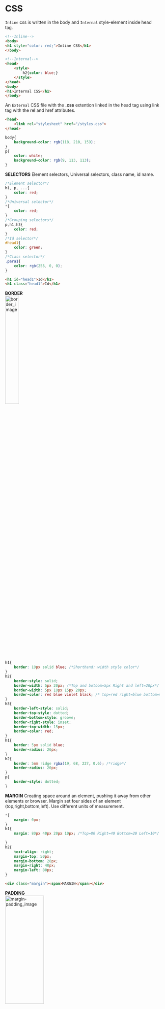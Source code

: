 # CSS
`Inline` css is written in the body and `Internal` style-element inside head tag.
```html
<!--Inline-->
<body>
<h1 style="color: red;">Inline CSS</h1>
</body>

<!--Internal-->
<head>
    <style>
        h2{color: blue;}
    </style>
</head>
<body>
<h1>Internal CSS</h1>
</body>
```

An `External` CSS file with the **.css** extention linked in the head tag using link tag with the rel and href attributes.
```html
<head>
    <link rel="stylesheet" href="/styles.css">
</head>
```
```css
body{
    background-color: rgb(118, 210, 159);
}
p{
    color: white;
    background-color: rgb(9, 113, 113);
}
```

**SELECTORS** Element selectors, Universal selectors, class name, id name.
```css
/*Element selector*/
h1, p, ...{
    color: red;
}
/*Universal selector*/
*{
    color: red;
}
/*Grouping selectors*/
p,h1,h3{
    color: red;
}
/*Id selector*/
#head1{
    color: green;
}
/*Class selector*/
.para1{
    color: rgb(255, 0, 0);
}
```
```html
<h1 id="head1">Id</h1>
<h1 class="head1">Id</h1>
```

**BORDER**<br>
<img src="images/borders.PNG" alt="border_image" width="30%" height="30%"><br>

```css
h1{
    border: 10px solid blue; /*Shorthand: width style color*/
}
h2{
    border-style: solid;
    border-width: 5px 20px; /*Top and botoom=5px Right and left=20px*/
    border-width: 5px 10px 15px 20px;
    border-color: red blue violet black; /* top=red right=blue bottom=violet left=black*/
}
h3{
    border-left-style: solid;
    border-top-style: dotted;
    border-bottom-style: groove;
    border-right-style: inset;
    border-top-width: 15px;
    border-color: red;
}
h1{
    border: 5px solid blue;
    border-radius: 20px;
}
h2{
    border: 5mm ridge rgba(19, 68, 227, 0.6); /*ridge*/
    border-radius: 20px;
}
p{
    border-style: dotted;
}
```

**MARGIN** Creating space around an element, pushing it away from other elements or browser. Margin set four sides of an element (top,right,bottom,left). Use different units of measurement.
```css
*{
    margin: 0px;
}
h1{
    margin: 80px 40px 20px 10px; /*Top=80 Right=40 Bottom=20 Left=10*/
    
}
h2{
    text-align: right;
    margin-top: 50px;
    margin-bottom: 20px;
    margin-right: 40px;
    margin-left: 80px;
}

```
```html
<div class="margin"><span>MARGIN</span></div>
```

**PADDING**<br>
<img src="images/margin-padding.png" alt="margin-padding_image" width="50%" height="30%"><br>

```css
.padding-h2{
    padding: 20px; /*TOP RIGHT BOTTOM LEFT*/
    padding: 20px 50px; /*TOP=20 BOTTOM=20 RIGHT=50 LEFT=50*/
    padding: 10px 50px 80px; /*TOP=10 RIGHT=50 BOTTOM=80 LEFT=50*/
}
.padding-para{
    padding-top: 10px;
    padding-right: 20px;
    padding-bottom: 40px;
    padding-left: 80px;
}
```

**HEIGHT and WIDTH**<br>
<img src="images/pad-height-width.PNG" alt="height-width_image" width="50%" height="30%"><br>

```css
.height-width-h3{
    border: 5px solid blueviolet;
    width: 250px;
    height: 50px;
}

.height-width-div{
    height: 100px;
    width: 100px;
    background-color: blueviolet;
}
```

**OUTLINE**<br>

<img src="images/outline.PNG" alt="outline_image" width="50%" height="30%"><br>

```css
h4{
    border: 5px solid red;
    outline-style: solid;
    outline-width: 2px;
    outline-color: blue;
    outline-offset: 5px;
}
h5{
    outline: 5px dotted red /*outline shorthand*/
    outline-offset: 5px
}
```
Background Image can put in any element
```css
body{
    background-image: url("/images/cat.jpg");
    background-repeat: no-repeat; /*x, y positions*/
    background-position: top right; /* positions*/
    background-attachment: fixed;/*image fixed, scroll*/
    background-size: cover;
}
```

TEXT<br>
<img src="images/textshadow.PNG" alt="textshadow_image" width="30%" height="30%"><br>

```css
p{
    text-align: center;
    text-decoration: underline;
    text-transform: uppercase;
    text-indent: 30px;
    letter-spacing: 5px;
    line-height: 2;
    word-spacing: 5px;
    text-shadow: 2px 5px 10px black; /*horizontal vertical blur*/
}
```

LIST
```css
list-style-type: square;
list-style-type: upper-alpha; 
ul,ol{
    list-style-position: inside;
}
li{
    border: 1px solid black;
}
```

TABLE<br>
<img src="images/list-table.PNG" alt="list-table_image" width="50%" height="30%"><br>
Table Hoover and Odd<br>
<img src="images/table-hoover-odd.PNG" alt="table-hoover-odd_image" width="50%" height="30%"><br>

```css
table, th,td{
    border: 2px solid black;
    border-collapse: collapse;
}
table{
    width: 100%;
}
th{
    height: 30px;
    vertical-align: middle;
    background-color: blueviolet;
    color: white;
}
td{
    height: 25px;
    text-align: center;
    /* background-color: yellow; */
}
tr:hover{
    background-color: grey; /*hoover tr !No bgc defined at td*/
}
tr:nth-child(odd){
    background-color: yellowgreen; /*Odd-even !No bgc defined at td*/
}
```

OVERFLOW example div text<br>

<img src="images/overflow-problem.PNG" alt="overflow-problem_image" width="30%" height="30%">
<img src="images/overflow-prosolved.PNG" alt="overflow-prosolved_image" width="30%" height="30%"><br>

```css
.overflow{
    background-color: yellowgreen;
    width: 250px;
    height: 200px;
    
    overflow: visible;/*default state*/
    overflow: hidden;/*no overflow*/
    overflow: scroll;/*scroll*/
    overflow: auto; /*default scroll*/
}
```

**ABSOLUTE UNITS & RELATIVE UNITS**<br>
ABSOLUTE UNITS:
`px` (pixels), `cm` (centimeters), `mm` (millimeters), `in` (inches), `pt` (points), `pc` (picas): Also<br>
RELATIVE UNITS:
`em`: Relative to the font size of the element itself.
`rem`: Relative to the font size of the root element (`<html>`).
`%` (percentage): Relative to the parent element's size.
`vw` (viewport width), `vh` (viewport height): Relative to the viewport's dimensions.
`vmin`, `vmax`: Relative to the smaller or larger dimension of the viewport, respectively.
`ch`: Relative to the width of the "0" character.
`ex`: Relative to the x-height of the font.

```html
<div class="div-parent-em">
    <p>Paragraph 1</p>
    <div class="div-chil-em"> <!--child inherit fontsize as below mentioned-->
        <p>Paragraph 2</p>  
    </div>
</div>


.div-parent-em{
    font-size: 20px;
}
```
EM
```css
.div-parent-em{
    font-size: 20px;
}
.div-child-em{
    font-size: 2em; /*child double from parent*/
}
```

**`EM`**<br>
<img src="images/em-relative-unit.PNG" alt="em-relative-unit_image" width="30%" height="30%"><br>

REM
```css
html{
    font-size: 20px;    /*Root value passing through REM EM*/
}
.div-parent-em{
    font-size: 2rem;    /*REM = 2*root */
}
.div-child-em{
    font-size: .5em;    /*.5em half from parent 2rem */
}
```
**VIEWPORT**  is the user's visible area of a web page. Here empty parent child div tag. **PERCENTAGE** relative to the parent element<br>
<img src="images/viewport-percentage.PNG" alt="viewport-percentage_image" width="30%" height="30%"><br>

```css
.div-parent-viewport{
    width: 30vw;
    height: 10vh;
    background-color: blueviolet;
}
.div-child-viewport{
    width: 50%;
    height: 75%;
    background-color: blue;
}

<div class="div-parent-viewport">
    <div class="div-child-viewport">
    </div>
</div>
```
**LINK**
```css
<a href="#" class="link1">Google</a>
<a href="#" class="link2">Facebook</a>
<a href="#" class="link3">Instagram</a>

a{
    color: red;
    text-decoration: none;
    cursor: pointer;
    padding: 10px;
}
a:hover{
    color: black;
    background-color: red;
}
```

**POSITIONS**<br>
1.Static - Default, cant change TOP, BOTTOM, LEFT, RIGHT properties.<br>
2.Rlative - it to be adjusted away from its normal position. `Other content will not be adjusted to fit into any gap left by the element`.<br>
3.Absolute -  is positioned relative to the nearest positioned ancestor, if an absolute positioned element has no positioned ancestors, it uses the document body. `Note: Absolute positioned elements are removed from the normal position, and occupied its position by other elements.`<br>
4.Fixed - is positioned relative to the ***viewport***, which means `it always stays in the same place even if the page is scrolled`. The top, right, bottom, and left properties are used to position the element.<br>
5.Sticky - it must stay within it’s containing block (it’s parent)! `Once that containing block scrolls off the page, it leaves with it`.<br>

<img src="images/positions.PNG" alt="positions_image" width="50%" height="30%"><br>

```css
<div class="parent-position">
    <div class="child-position1">Relative</div>
    <div class="child-position2">Absolute</div>
    <div class="child-position3">Fixed</div>
    <div class="child-position4">Sticky</div>
</div>

.parent-position{
    width: 300px;
    height: 200px;
    border: 2px solid black;
    margin: auto;
    position: relative; /* position to followed by absolute */
}
.child-position1{
    width: 40px;
    height: 40px;
    background-color: blue;
    margin: 2px;
  /*position: static;    Static or default value*/
  /*top: 10px;           any value wont apply Static or default  */
    position: relative;
    left: 40px;
    top: 25px;
}
.child-position2{
    width: 40px;
    height: 40px;
    background-color: green; 
    margin: 2px;
    position: absolute; /* absolute follows parent position or if not body element*/
    top: 0px;
    right: 10px;
}
.child-position3{
    width: 40px;
    height: 40px;
    background-color: yellowgreen;
    margin: 2px;
    position: fixed; /* fixed at viewport */
    left: 10px;
    top: right;
}
.child-position4{
    width: 40px;
    height: 40px;
    background-color: blueviolet;
    margin: 2px;
    position: sticky; /* sticky only from top 0-pixel */
    top: 0px;
}
```

**DISPLAY :**
HTML element has a default display value block or inline. `Block-level` element always starts on a new line and takes up the full width available **(div, h1, p, form, header, footer, section)**. `Inline` element DOES NOT start on a new line and only takes up as much width as necessary **(span, a, img)**.<br>
`The display property has many values!`, ex: inline, block. `display:none`	The element is completely removed, and the page will be displayed as if the element is not there. `visibility:hidden`  The element will be hidden, will still take up the same space as before.<br>

<img src="images/display-elements.PNG" alt="display-element_image" width="30%" height="30%"><br>

```css
img{
    width: 100px;
    height: 100px;
    display: block; /* img element as block */
}
li{
    display: inline; /* li element as inline */
    padding: 10px;
    background-color: blueviolet;
}

 <ul>
        <li>HOME</li>
        <li>ABOUT</li>
        <li>SERVICE</li>
        <li>CONTACT</li>
    </ul>
    <img src="/images/bird1.png" alt="bird1_image">
    <img src="/images/bird2.png" alt="bird2_image">
    <img src="/images/bird3.png" alt="bird3_image">
```

**FONTS**<br>
`Web safe fonts`: always check how your fonts appear on different browsers and devices, and always use fallback fonts; `Fallback Fonts`: If the first font does not work, the browser will try the next one, and the next one, and so on.<br>
Google Fonts (CDN): add a special style sheet link in the `<head>` section and then refer to the font in the CSS. Multiple Google fonts, just separate the font names with a pipe character `(|)`.

```css
h1{
    font-family: Arial, Helvetica, sans-serif; /*web safe fonts & fallback*/
}
@font-face {
    font-family: "montserrat-light";
    src: url(/fonts/Montserrat-Light.ttf); /*downladed font file*/
}
html{
    font-family: "montserrat-light";
}
/*multiple fonts through content delivery network*/
<link rel="" href="https://fonts.googleapis.com/css?family=Audiowide|Sofia|Trirong"> 
```

RADIUS<br>
first value applies to top-left corner, second value applies to top-right corner, third value applies to bottom-right corner, and fourth value applies to bottom-left corner.<br>

<img src="images/radius.PNG" alt="radius_image" width="50%" height="30%"><br>

```css
.radius1{
    background-color: blueviolet;
    height: 100px;
    width: 100px;

    border-radius: 50px; /*radius circle*/

    border-radius: 0px 40px 0px 40px; /*shorthand top-right, top-left, bottom-right, bottom-left*/

    border-top-right-radius: 40px; /*individual corner*/
    border-bottom-left-radius: 40px;
}
```
PSEUDO-CLASS<br>
A Pseudo-class selects elements that are in a specific state/condition.<br>
**`:hover`** = Applies styles when the user hovers over an element.
**`:active`** = Applies styles when an element is being activated (e.g., clicked).
**`:focus`** = Applies styles when an element has focus (e.g., an input field being typed in).
**`:link`** = Applies styles to unvisited links.
**`:visited`** = Applies styles to visited links.

<img src="images/pseudo-class.PNG" alt="pseudo-class_image" width="50%" height="30%"><br>

```css
.div-hover1:hover{ /*Hover*/
    color: red;
    font-size: 40px;
}

.div-active1:active{ /*Active */
    color: blue;
    background-color: red;
    font-style: italic;
}
input:focus{ /*Focus input-text*/
    background-color: blueviolet;
    border: 5px solid yellow ;
}
/*Link not visited*/
a:link{
    color: red;
}
/*Visited the user has visited*/
a:visited{
    color: green;
}
```

PSEUDO-ELEMENT<br>
Pseudo-elemnt style a specific part of the selected elements.<br>
**`::first-line`**
**`::first-letter`**
**`::before`**
**`::after`**
**`::selection`**

<img src="images/pseudo-element.PNG" alt="pseudo-element_image" width="30%" height="30%"><br>

```css
.pseudoelement-para::first-line{ /*::first-line*/
    color: red;
    font-size: 20px;
    font-style: italic;
}
.pseudoelement-para::first-letter{ /*::first-letter*/
    color: blue;
    font-size: 30px;
}
.pseudoelement-h3::before{ /*::before*/
    content: "Before ";
    color: blueviolet;
}
.pseudoelement-h3:hover::after{ /*::after*/
    content: " hover After";
    content: url(/images/bird1.png); /*can add icon and pics*/
}
.pseudoelement-para::selection{ /*::selection*/
    color: yellow;
    background-color: red;
}
```

**GRADIENT** Combination of colors
linear-gradient: side
radial-gradient: center

<img src="images/gradient-linear-radial.PNG" alt="pseudo-element_image" width="70%" height="30%"><br>

```css
.gradient-child1{
    background-image: linear-gradient( yellow, red, blue); /*default top to bottom*/
}
.gradient-child2{
    background-image: linear-gradient(to right , yellow, red, blue);
}
.gradient-child3{
    background-image: linear-gradient(to top right , yellow, red, blue);/*diagonal*/
}
.gradient-child4{
    background-image: radial-gradient( yellow, red, blue); /*Radial*/
}
.gradient-child5{       /*sharp edge*/
    color: black;
    text-shadow: 2px 2px 5px;
    box-shadow: 5px 5px 5px rgba(0, 0, 0, 0.5);
    background-image: linear-gradient(
        to right,
        blue 0px 30%,
        white 30% 63%,
        red 63% 100%
    );
}


.gradient-parent{
    display: flex;
    gap: 10px;
}
.gradient-child1,
.gradient-child2,
.gradient-child3,
.gradient-child4,
.gradient-child5 {
    height: 150px;
    flex: 1;
    display: flex;
    justify-content: center;
    align-items: center;
    color: white;
}
```

**TRANSFORM**

